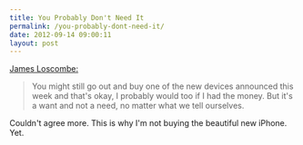 ```yaml
---
title: You Probably Don't Need It
permalink: /you-probably-dont-need-it/
date: 2012-09-14 09:00:11
layout: post
---
```


[James Loscombe:](http://jamesloscombe.net/blog/you-probably-dont-need-it)

> You might still go out and buy one of the new devices announced this week and that's okay, I probably would too if I had the money. But it's a want and not a need, no matter what we tell ourselves.

Couldn't agree more. This is why I'm not buying the beautiful new iPhone. Yet.